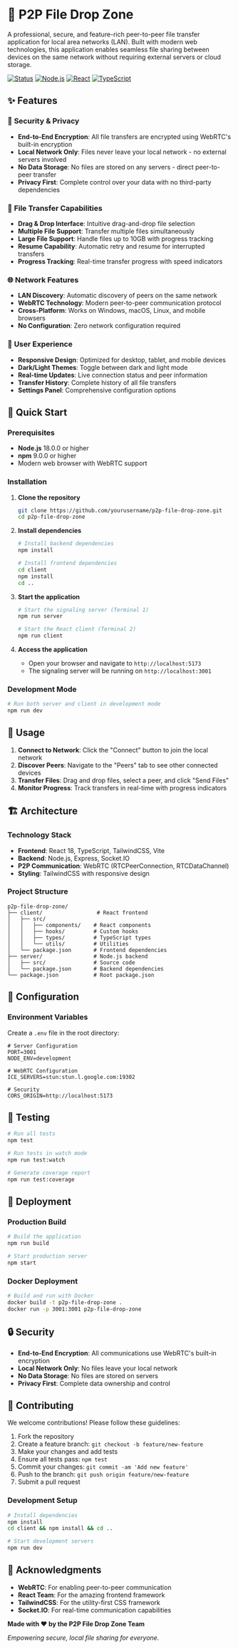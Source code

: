 # 🚀 P2P File Drop Zone

A professional, secure, and feature-rich peer-to-peer file transfer application for local area networks (LAN). Built with modern web technologies, this application enables seamless file sharing between devices on the same network without requiring external servers or cloud storage.

[![Status](https://img.shields.io/badge/Status-Production%20Ready-brightgreen)](https://github.com/yourusername/p2p-file-drop-zone)
[![Node.js](https://img.shields.io/badge/Node.js-18+-green)](https://nodejs.org/)
[![React](https://img.shields.io/badge/React-18+-blue)](https://reactjs.org/)
[![TypeScript](https://img.shields.io/badge/TypeScript-5+-blue)](https://www.typescriptlang.org/)

## ✨ Features

### 🔐 **Security & Privacy**
- **End-to-End Encryption**: All file transfers are encrypted using WebRTC's built-in encryption
- **Local Network Only**: Files never leave your local network - no external servers involved
- **No Data Storage**: No files are stored on any servers - direct peer-to-peer transfer
- **Privacy First**: Complete control over your data with no third-party dependencies

### 📁 **File Transfer Capabilities**
- **Drag & Drop Interface**: Intuitive drag-and-drop file selection
- **Multiple File Support**: Transfer multiple files simultaneously
- **Large File Support**: Handle files up to 10GB with progress tracking
- **Resume Capability**: Automatic retry and resume for interrupted transfers
- **Progress Tracking**: Real-time transfer progress with speed indicators

### 🌐 **Network Features**
- **LAN Discovery**: Automatic discovery of peers on the same network
- **WebRTC Technology**: Modern peer-to-peer communication protocol
- **Cross-Platform**: Works on Windows, macOS, Linux, and mobile browsers
- **No Configuration**: Zero network configuration required

### 🎨 **User Experience**
- **Responsive Design**: Optimized for desktop, tablet, and mobile devices
- **Dark/Light Themes**: Toggle between dark and light mode
- **Real-time Updates**: Live connection status and peer information
- **Transfer History**: Complete history of all file transfers
- **Settings Panel**: Comprehensive configuration options

## 🚀 Quick Start

### Prerequisites
- **Node.js** 18.0.0 or higher
- **npm** 9.0.0 or higher
- Modern web browser with WebRTC support

### Installation

1. **Clone the repository**
   ```bash
   git clone https://github.com/yourusername/p2p-file-drop-zone.git
   cd p2p-file-drop-zone
   ```

2. **Install dependencies**
   ```bash
   # Install backend dependencies
   npm install
   
   # Install frontend dependencies
   cd client
   npm install
   cd ..
   ```

3. **Start the application**
   ```bash
   # Start the signaling server (Terminal 1)
   npm run server
   
   # Start the React client (Terminal 2)
   npm run client
   ```

4. **Access the application**
   - Open your browser and navigate to `http://localhost:5173`
   - The signaling server will be running on `http://localhost:3001`

### Development Mode

```bash
# Run both server and client in development mode
npm run dev
```

## 📖 Usage

1. **Connect to Network**: Click the "Connect" button to join the local network
2. **Discover Peers**: Navigate to the "Peers" tab to see other connected devices
3. **Transfer Files**: Drag and drop files, select a peer, and click "Send Files"
4. **Monitor Progress**: Track transfers in real-time with progress indicators

## 🏗️ Architecture

### **Technology Stack**
- **Frontend**: React 18, TypeScript, TailwindCSS, Vite
- **Backend**: Node.js, Express, Socket.IO
- **P2P Communication**: WebRTC (RTCPeerConnection, RTCDataChannel)
- **Styling**: TailwindCSS with responsive design

### **Project Structure**
```
p2p-file-drop-zone/
├── client/                 # React frontend
│   ├── src/
│   │   ├── components/    # React components
│   │   ├── hooks/         # Custom hooks
│   │   ├── types/         # TypeScript types
│   │   └── utils/         # Utilities
│   └── package.json       # Frontend dependencies
├── server/                # Node.js backend
│   ├── src/               # Source code
│   └── package.json       # Backend dependencies
└── package.json           # Root package.json
```

## 🔧 Configuration

### **Environment Variables**

Create a `.env` file in the root directory:

```env
# Server Configuration
PORT=3001
NODE_ENV=development

# WebRTC Configuration
ICE_SERVERS=stun:stun.l.google.com:19302

# Security
CORS_ORIGIN=http://localhost:5173
```

## 🧪 Testing

```bash
# Run all tests
npm test

# Run tests in watch mode
npm run test:watch

# Generate coverage report
npm run test:coverage
```

## 🚀 Deployment

### **Production Build**

```bash
# Build the application
npm run build

# Start production server
npm start
```

### **Docker Deployment**

```bash
# Build and run with Docker
docker build -t p2p-file-drop-zone .
docker run -p 3001:3001 p2p-file-drop-zone
```

## 🔒 Security

- **End-to-End Encryption**: All communications use WebRTC's built-in encryption
- **Local Network Only**: No files leave your local network
- **No Data Storage**: No files are stored on servers
- **Privacy First**: Complete data ownership and control

## 🤝 Contributing

We welcome contributions! Please follow these guidelines:

1. Fork the repository
2. Create a feature branch: `git checkout -b feature/new-feature`
3. Make your changes and add tests
4. Ensure all tests pass: `npm test`
5. Commit your changes: `git commit -am 'Add new feature'`
6. Push to the branch: `git push origin feature/new-feature`
7. Submit a pull request

### **Development Setup**
```bash
# Install dependencies
npm install
cd client && npm install && cd ..

# Start development servers
npm run dev
```

## 🙏 Acknowledgments

- **WebRTC**: For enabling peer-to-peer communication
- **React Team**: For the amazing frontend framework
- **TailwindCSS**: For the utility-first CSS framework
- **Socket.IO**: For real-time communication capabilities

**Made with ❤️ by the P2P File Drop Zone Team**

*Empowering secure, local file sharing for everyone.* 
